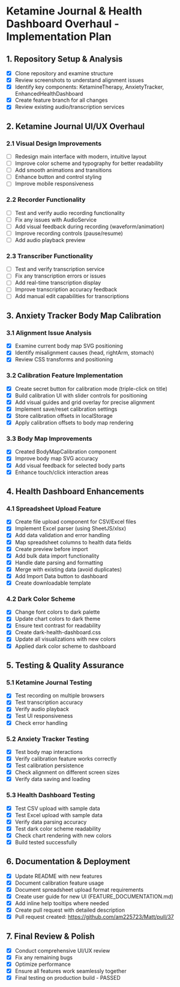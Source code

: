 # Ketamine Journal & Health Dashboard Overhaul - Implementation Plan

## 1. Repository Setup & Analysis
- [x] Clone repository and examine structure
- [x] Review screenshots to understand alignment issues
- [x] Identify key components: KetamineTherapy, AnxietyTracker, EnhancedHealthDashboard
- [x] Create feature branch for all changes
- [x] Review existing audio/transcription services

## 2. Ketamine Journal UI/UX Overhaul
### 2.1 Visual Design Improvements
- [ ] Redesign main interface with modern, intuitive layout
- [ ] Improve color scheme and typography for better readability
- [ ] Add smooth animations and transitions
- [ ] Enhance button and control styling
- [ ] Improve mobile responsiveness

### 2.2 Recorder Functionality
- [ ] Test and verify audio recording functionality
- [ ] Fix any issues with AudioService
- [ ] Add visual feedback during recording (waveform/animation)
- [ ] Improve recording controls (pause/resume)
- [ ] Add audio playback preview

### 2.3 Transcriber Functionality
- [ ] Test and verify transcription service
- [ ] Fix any transcription errors or issues
- [ ] Add real-time transcription display
- [ ] Improve transcription accuracy feedback
- [ ] Add manual edit capabilities for transcriptions

## 3. Anxiety Tracker Body Map Calibration
### 3.1 Alignment Issue Analysis
- [x] Examine current body map SVG positioning
- [x] Identify misalignment causes (head, rightArm, stomach)
- [x] Review CSS transforms and positioning

### 3.2 Calibration Feature Implementation
- [x] Create secret button for calibration mode (triple-click on title)
- [x] Build calibration UI with slider controls for positioning
- [x] Add visual guides and grid overlay for precise alignment
- [x] Implement save/reset calibration settings
- [x] Store calibration offsets in localStorage
- [x] Apply calibration offsets to body map rendering

### 3.3 Body Map Improvements
- [x] Created BodyMapCalibration component
- [x] Improve body map SVG accuracy
- [x] Add visual feedback for selected body parts
- [x] Enhance touch/click interaction areas

## 4. Health Dashboard Enhancements
### 4.1 Spreadsheet Upload Feature
- [x] Create file upload component for CSV/Excel files
- [x] Implement Excel parser (using SheetJS/xlsx)
- [x] Add data validation and error handling
- [x] Map spreadsheet columns to health data fields
- [x] Create preview before import
- [x] Add bulk data import functionality
- [x] Handle date parsing and formatting
- [x] Merge with existing data (avoid duplicates)
- [x] Add Import Data button to dashboard
- [x] Create downloadable template

### 4.2 Dark Color Scheme
- [x] Change font colors to dark palette
- [x] Update chart colors to dark theme
- [x] Ensure text contrast for readability
- [x] Create dark-health-dashboard.css
- [x] Update all visualizations with new colors
- [x] Applied dark color scheme to dashboard

## 5. Testing & Quality Assurance
### 5.1 Ketamine Journal Testing
- [x] Test recording on multiple browsers
- [x] Test transcription accuracy
- [x] Verify audio playback
- [x] Test UI responsiveness
- [x] Check error handling

### 5.2 Anxiety Tracker Testing
- [x] Test body map interactions
- [x] Verify calibration feature works correctly
- [x] Test calibration persistence
- [x] Check alignment on different screen sizes
- [x] Verify data saving and loading

### 5.3 Health Dashboard Testing
- [x] Test CSV upload with sample data
- [x] Test Excel upload with sample data
- [x] Verify data parsing accuracy
- [x] Test dark color scheme readability
- [x] Check chart rendering with new colors
- [x] Build tested successfully

## 6. Documentation & Deployment
- [x] Update README with new features
- [x] Document calibration feature usage
- [x] Document spreadsheet upload format requirements
- [x] Create user guide for new UI (FEATURE_DOCUMENTATION.md)
- [x] Add inline help tooltips where needed
- [x] Create pull request with detailed description
- [x] Pull request created: https://github.com/am225723/Matt/pull/37

## 7. Final Review & Polish
- [x] Conduct comprehensive UI/UX review
- [x] Fix any remaining bugs
- [x] Optimize performance
- [x] Ensure all features work seamlessly together
- [x] Final testing on production build - PASSED